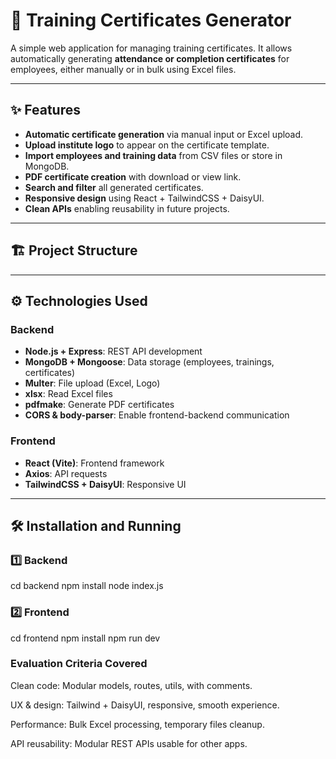 # 📜 Training Certificates Generator

A simple web application for managing training certificates. It allows automatically generating **attendance or completion certificates** for employees, either manually or in bulk using Excel files.

---

## ✨ Features

- **Automatic certificate generation** via manual input or Excel upload.  
- **Upload institute logo** to appear on the certificate template.  
- **Import employees and training data** from CSV files or store in MongoDB.  
- **PDF certificate creation** with download or view link.  
- **Search and filter** all generated certificates.  
- **Responsive design** using React + TailwindCSS + DaisyUI.  
- **Clean APIs** enabling reusability in future projects.

---

## 🏗️ Project Structure



---

## ⚙️ Technologies Used

### Backend
- **Node.js + Express**: REST API development  
- **MongoDB + Mongoose**: Data storage (employees, trainings, certificates)  
- **Multer**: File upload (Excel, Logo)  
- **xlsx**: Read Excel files  
- **pdfmake**: Generate PDF certificates  
- **CORS & body-parser**: Enable frontend-backend communication  

### Frontend
- **React (Vite)**: Frontend framework  
- **Axios**: API requests  
- **TailwindCSS + DaisyUI**: Responsive UI  

---

## 🛠️ Installation and Running

### 1️⃣ Backend
cd backend
npm install
node index.js

### 2️⃣ Frontend
cd frontend
npm install
npm run dev

### Evaluation Criteria Covered

Clean code: Modular models, routes, utils, with comments.

UX & design: Tailwind + DaisyUI, responsive, smooth experience.

Performance: Bulk Excel processing, temporary files cleanup.

API reusability: Modular REST APIs usable for other apps.